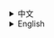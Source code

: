 <details>
<summary>中文</summary>

# 「第二次崩坏」增强版

**原作：米哈游**

**制作：Xrysnow**

**本仓库仅保存代码，发布页请移步[此处](https://www.bilibili.com/read/cv13984991)，下载地址：[百度云](https://pan.baidu.com/s/1K0etjQwJOzGC_pbTURdGUg)（提取码:t4uf），[阿里云](https://www.aliyundrive.com/s/k127cDjHf26)（非Windows系统请更改后缀名为zip）。**

本作品为基于[《第二次崩坏》漫画](https://comic.bh3.com/book/1012)制作的网页增强版，图片、音乐和语音素材均来自于米哈游官方，部分语音素材经过编辑。

- 背景音乐歌单提供：[哔哩哔哩@Eastenhhh](https://space.bilibili.com/18882628)
- 日语版本图源：[Google Drive](https://drive.google.com/drive/folders/1k-4hZvFf1d4nvZqXUPMOxT5mDK80kQuu)
- 日语版本翻译：[Twitter@しこやん](https://twitter.com/ccyn3rd)
- 图片查看器：[Viewer.js](https://fengyuanchen.github.io/viewerjs)
- 代码仓库：[Github](https://github.com/Xrysnow/TheSecondEruptionEnhancedEdition)

### 注意

- 由于去除背景音等原因，部分语音会有不自然的现象
- 存在阅读进度时，背景音乐可能不会立即播放，需点击页面空白处以播放

### 功能介绍

- 更好用的目录
- 侧边工具栏
- 图片查看器（点击图片进入）
- 背景音乐自动播放和精确到页的切换
- 特定页的对应语音（点击图片右侧按钮播放）
- 保存阅读进度和设置
- 更多功能详见设置

### 更新日志

2020.11.17 版本1.01
- 增加日语和英语版本
- 保存进度和设置
- 增加背景音乐音量调节
- 背景音乐统一音量
- 调整语音按钮位置
- 调整部分语音
- 更新关于页面

2020.11.13 版本1.00
- 初次发布

</details>

<details>
<summary>English</summary>

# 「Second Eruption」Enhanced Edition

**Original: miHoYo**

**Made by: Xrysnow**

**This repo only has codes, see [here](https://www.bilibili.com/read/cv13984991) for the release page and [here](https://mega.nz/folder/HcYDmQpS#hdrpvOEg-v0f7x7cFU2i9w) for downloads.**

This is an enhanced edition of [Second Eruption](https://manga.honkaiimpact3.com/book/1005). All pictures, musics and voices are from miHoYo. Some voices are edited.

- BGM playlist provider: [Bilibili@Eastenhhh](https://space.bilibili.com/18882628)
- Japanese version source: [Google Drive](https://drive.google.com/drive/folders/1k-4hZvFf1d4nvZqXUPMOxT5mDK80kQuu)
- Japanese version translator: [Twitter@しこやん](https://twitter.com/ccyn3rd)
- Image viewer: [Viewer.js](https://fengyuanchen.github.io/viewerjs)
- Code repository: [Github](https://github.com/Xrysnow/TheSecondEruptionEnhancedEdition)

### Notes

- Due to the removal of background sounds and other reasons, some voices will be unnatural.
- BGM may not play automatically if there is reading progress. Click on the blank space to play.

### Features

- Better contents
- Side toolbar
- Image viewer (click a picture to enter)
- Automatic BGM playback and page-accurate switching
- Corresponding voice of specific pages (click buttons on the right side of the picture to play)
- Reading progress and settings saving
- See settings for more features

</details>
